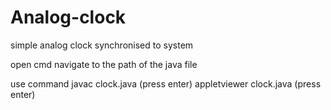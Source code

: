 # Analog-clock
simple analog clock synchronised to system

open cmd
navigate to the path of the java file

use command
javac clock.java (press enter)
appletviewer clock.java (press enter)
